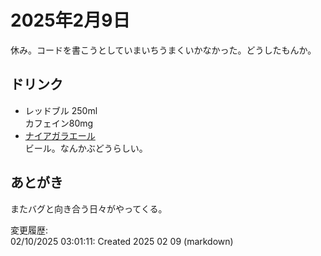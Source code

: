 # 2025年2月9日

休み。コードを書こうとしていまいちうまくいかなかった。どうしたもんか。

## ドリンク

- レッドブル 250ml  
カフェイン80mg
- [ナイアガラエール](https://hokkaidobeer.com/fruitbrewing/fruit_brewing_niagara_ale/)  
ビール。なんかぶどうらしい。

## あとがき

またバグと向き合う日々がやってくる。

変更履歴:  
02/10/2025 03:01:11: Created 2025 02 09 (markdown)  
